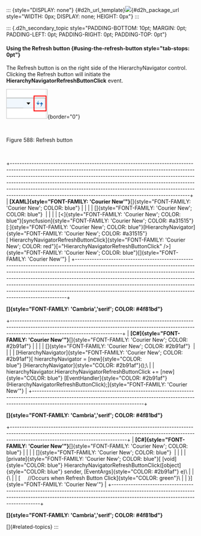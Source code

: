 ::: {style="DISPLAY: none"}
[](ms-xhelp:///?Id=d2h_url_template){#d2h_url_template}![](!package_url!){#d2h_package_url style="WIDTH: 0px; DISPLAY: none; HEIGHT: 0px"}
:::

::: {.d2h_secondary_topic style="PADDING-BOTTOM: 10pt; MARGIN: 0pt; PADDING-LEFT: 0pt; PADDING-RIGHT: 0pt; PADDING-TOP: 0pt"}
#### Using the Refresh button {#using-the-refresh-button style="tab-stops: 0pt"}

The Refresh button is on the right side of the HierarchyNavigator control. Clicking the Refresh button will initiate the **HierarchyNavigatorRefreshButtonClick** event.

![](ImagesExt/image30_531.png){border="0"}

 

Figure 588: Refresh button

 

+--------------------------------------------------------------------------------------------------------------------------------------------------------------------------------------------------------------------------------------------------------------------------------------------------------------------------------------------------------------------------------------------------------------------------------------------------------------------------------+
| **[XAML]{style="FONT-FAMILY: 'Courier New'"}**[]{style="FONT-FAMILY: 'Courier New'; COLOR: blue"}                                                                                                                                                                                                                                                                                                                                                                              |
|                                                                                                                                                                                                                                                                                                                                                                                                                                                                                |
| []{style="FONT-FAMILY: 'Courier New'; COLOR: blue"}                                                                                                                                                                                                                                                                                                                                                                                                                            |
|                                                                                                                                                                                                                                                                                                                                                                                                                                                                                |
| [\<]{style="FONT-FAMILY: 'Courier New'; COLOR: blue"}[syncfusion]{style="FONT-FAMILY: 'Courier New'; COLOR: #a31515"}[:]{style="FONT-FAMILY: 'Courier New'; COLOR: blue"}[HierarchyNavigator]{style="FONT-FAMILY: 'Courier New'; COLOR: #a31515"}[ HierarchyNavigatorRefreshButtonClick]{style="FONT-FAMILY: 'Courier New'; COLOR: red"}[=\"HierarchyNavigatorRefreshButtonClick\" /\>]{style="FONT-FAMILY: 'Courier New'; COLOR: blue"}[]{style="FONT-FAMILY: 'Courier New'"} |
+--------------------------------------------------------------------------------------------------------------------------------------------------------------------------------------------------------------------------------------------------------------------------------------------------------------------------------------------------------------------------------------------------------------------------------------------------------------------------------+

**[]{style="FONT-FAMILY: 'Cambria','serif'; COLOR: #4f81bd"}** 

+----------------------------------------------------------------------------------------------------------------------------------------------------------------------------------------------------------+
| **[C#]{style="FONT-FAMILY: 'Courier New'"}**[]{style="FONT-FAMILY: 'Courier New'; COLOR: #2b91af"}                                                                                                       |
|                                                                                                                                                                                                          |
| []{style="FONT-FAMILY: 'Courier New'; COLOR: #2b91af"}                                                                                                                                                   |
|                                                                                                                                                                                                          |
| [HierarchyNavigator]{style="FONT-FAMILY: 'Courier New'; COLOR: #2b91af"}[ hierarchyNavigator = [new]{style="COLOR: blue"} [HierarchyNavigator]{style="COLOR: #2b91af"}();\                               |
| hierarchyNavigator.HierarchyNavigatorRefreshButtonClick += [new]{style="COLOR: blue"} [EventHandler]{style="COLOR: #2b91af"}(HierarchyNavigatorRefreshButtonClick);]{style="FONT-FAMILY: 'Courier New'"} |
+----------------------------------------------------------------------------------------------------------------------------------------------------------------------------------------------------------+

**[]{style="FONT-FAMILY: 'Cambria','serif'; COLOR: #4f81bd"}** 

+------------------------------------------------------------------------------------------------------------------------------------------------------------------------------------------------------------+
| **[C#]{style="FONT-FAMILY: 'Courier New'"}**[]{style="FONT-FAMILY: 'Courier New'; COLOR: blue"}                                                                                                            |
|                                                                                                                                                                                                            |
| []{style="FONT-FAMILY: 'Courier New'; COLOR: blue"}                                                                                                                                                        |
|                                                                                                                                                                                                            |
| [private]{style="FONT-FAMILY: 'Courier New'; COLOR: blue"}[ [void]{style="COLOR: blue"} HierarchyNavigatorRefreshButtonClick([object]{style="COLOR: blue"} sender, [EventArgs]{style="COLOR: #2b91af"} e)\ |
| {\                                                                                                                                                                                                         |
| [     //Occurs when Refresh Button Click]{style="COLOR: green"}\                                                                                                                                           |
| }]{style="FONT-FAMILY: 'Courier New'"}                                                                                                                                                                     |
+------------------------------------------------------------------------------------------------------------------------------------------------------------------------------------------------------------+

**[]{style="FONT-FAMILY: 'Cambria','serif'; COLOR: #4f81bd"}** 

[]{#related-topics}
:::

